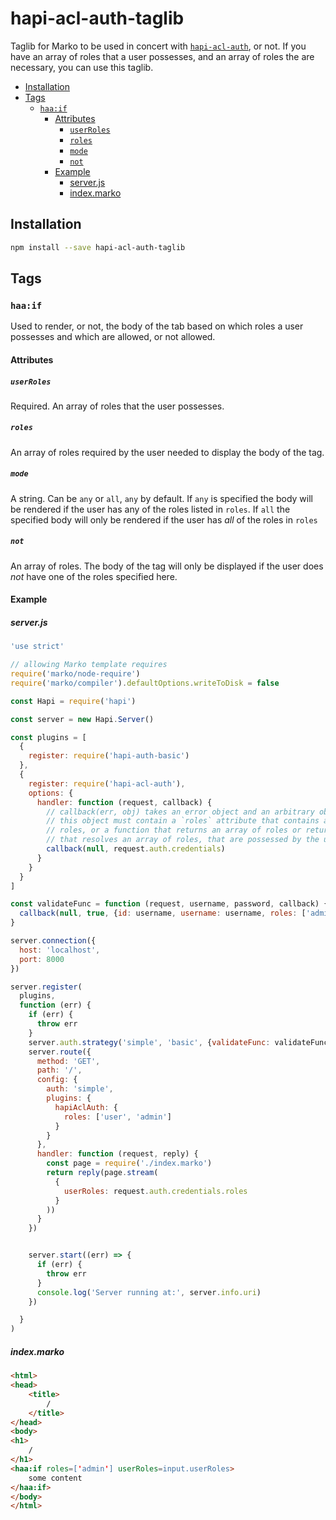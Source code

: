# hapi-acl-auth-taglib

Taglib for Marko to be used in concert with [`hapi-acl-auth`](https://www.npmjs.com/package/hapi-acl-auth), or not.  If you have an array of roles that a user possesses, and an array of roles the are necessary, you can use this taglib.

<!-- toc -->

- [Installation](#installation)
- [Tags](#tags)
  * [`haa:if`](#haaif)
    + [Attributes](#attributes)
      - [`userRoles`](#userroles)
      - [`roles`](#roles)
      - [`mode`](#mode)
      - [`not`](#not)
    + [Example](#example)
      - [server.js](#serverjs)
      - [index.marko](#indexmarko)

<!-- tocstop -->

## Installation

```bash
npm install --save hapi-acl-auth-taglib
```

## Tags

### `haa:if`

Used to render, or not, the body of the tab based on which roles a user possesses and which are allowed, or not allowed.

#### Attributes

##### `userRoles`

Required.  An array of roles that the user possesses.

##### `roles`

An array of roles required by the user needed to display the body of the tag.

##### `mode`

A string.  Can be `any` or `all`, `any` by default.  If `any` is specified the body will be rendered if the user has any of the roles listed in `roles`.  If `all` the specified body will only be rendered if the user has _all_ of the roles in `roles`

##### `not`

An array of roles.  The body of the tag will only be displayed if the user does _not_ have one of the roles specified here.

#### Example

##### server.js

```js
'use strict'

// allowing Marko template requires
require('marko/node-require')
require('marko/compiler').defaultOptions.writeToDisk = false

const Hapi = require('hapi')

const server = new Hapi.Server()

const plugins = [
  {
    register: require('hapi-auth-basic')
  },
  {
    register: require('hapi-acl-auth'),
    options: {
      handler: function (request, callback) {
        // callback(err, obj) takes an error object and an arbitrary object, although
        // this object must contain a `roles` attribute that contains an array of
        // roles, or a function that returns an array of roles or returns a promise
        // that resolves an array of roles, that are possessed by the user
        callback(null, request.auth.credentials)
      }
    }
  }
]

const validateFunc = function (request, username, password, callback) {
  callback(null, true, {id: username, username: username, roles: ['admin']})
}

server.connection({
  host: 'localhost',
  port: 8000
})

server.register(
  plugins,
  function (err) {
    if (err) {
      throw err
    }
    server.auth.strategy('simple', 'basic', {validateFunc: validateFunc})
    server.route({
      method: 'GET',
      path: '/',
      config: {
        auth: 'simple',
        plugins: {
          hapiAclAuth: {
            roles: ['user', 'admin']
          }
        }
      },
      handler: function (request, reply) {
        const page = require('./index.marko')
        return reply(page.stream(
          {
            userRoles: request.auth.credentials.roles
          }
        ))
      }
    })


    server.start((err) => {
      if (err) {
        throw err
      }
      console.log('Server running at:', server.info.uri)
    })

  }
)
```

##### index.marko

```html
<html>
<head>
    <title>
        /
    </title>
</head>
<body>
<h1>
    /
</h1>
<haa:if roles=['admin'] userRoles=input.userRoles>
    some content
</haa:if>
</body>
</html>
```